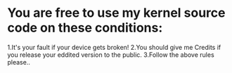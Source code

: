 <h1>You are free to use my kernel source code on these conditions:</h1>

1.It's your fault if your device gets broken!
2.You should give me Credits if you release your eddited version to the public.
3.Follow the above rules please..


